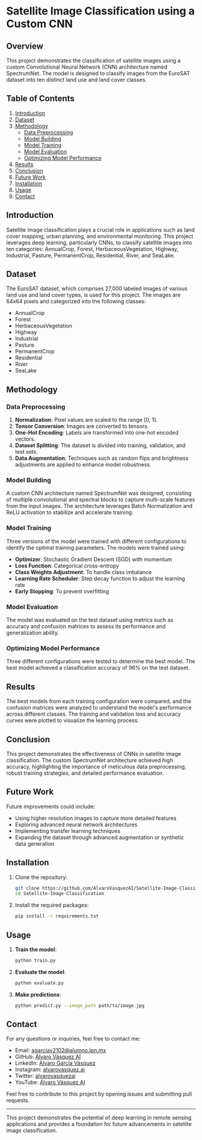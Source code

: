 # Satellite Image Classification using a Custom CNN

## Overview

This project demonstrates the classification of satellite images using a custom Convolutional Neural Network (CNN) architecture named SpectrumNet. The model is designed to classify images from the EuroSAT dataset into ten distinct land use and land cover classes.

## Table of Contents
1. [Introduction](#introduction)
2. [Dataset](#dataset)
3. [Methodology](#methodology)
   - [Data Preprocessing](#data-preprocessing)
   - [Model Building](#model-building)
   - [Model Training](#model-training)
   - [Model Evaluation](#model-evaluation)
   - [Optimizing Model Performance](#optimizing-model-performance)
4. [Results](#results)
5. [Conclusion](#conclusion)
6. [Future Work](#future-work)
7. [Installation](#installation)
8. [Usage](#usage)
9. [Contact](#contact)

## Introduction

Satellite image classification plays a crucial role in applications such as land cover mapping, urban planning, and environmental monitoring. This project leverages deep learning, particularly CNNs, to classify satellite images into ten categories: AnnualCrop, Forest, HerbaceousVegetation, Highway, Industrial, Pasture, PermanentCrop, Residential, River, and SeaLake.

## Dataset

The EuroSAT dataset, which comprises 27,000 labeled images of various land use and land cover types, is used for this project. The images are 64x64 pixels and categorized into the following classes:
- AnnualCrop
- Forest
- HerbaceousVegetation
- Highway
- Industrial
- Pasture
- PermanentCrop
- Residential
- River
- SeaLake

## Methodology

### Data Preprocessing

1. **Normalization**: Pixel values are scaled to the range [0, 1].
2. **Tensor Conversion**: Images are converted to tensors.
3. **One-Hot Encoding**: Labels are transformed into one-hot encoded vectors.
4. **Dataset Splitting**: The dataset is divided into training, validation, and test sets.
5. **Data Augmentation**: Techniques such as random flips and brightness adjustments are applied to enhance model robustness.

### Model Building

A custom CNN architecture named SpectrumNet was designed, consisting of multiple convolutional and spectral blocks to capture multi-scale features from the input images. The architecture leverages Batch Normalization and ReLU activation to stabilize and accelerate training.

### Model Training

Three versions of the model were trained with different configurations to identify the optimal training parameters. The models were trained using:
- **Optimizer**: Stochastic Gradient Descent (SGD) with momentum
- **Loss Function**: Categorical cross-entropy
- **Class Weights Adjustment**: To handle class imbalance
- **Learning Rate Scheduler**: Step decay function to adjust the learning rate
- **Early Stopping**: To prevent overfitting

### Model Evaluation

The model was evaluated on the test dataset using metrics such as accuracy and confusion matrices to assess its performance and generalization ability.

### Optimizing Model Performance

Three different configurations were tested to determine the best model. The best model achieved a classification accuracy of 96% on the test dataset.

## Results

The best models from each training configuration were compared, and the confusion matrices were analyzed to understand the model's performance across different classes. The training and validation loss and accuracy curves were plotted to visualize the learning process.

## Conclusion

This project demonstrates the effectiveness of CNNs in satellite image classification. The custom SpectrumNet architecture achieved high accuracy, highlighting the importance of meticulous data preprocessing, robust training strategies, and detailed performance evaluation.

## Future Work

Future improvements could include:
- Using higher resolution images to capture more detailed features
- Exploring advanced neural network architectures
- Implementing transfer learning techniques
- Expanding the dataset through advanced augmentation or synthetic data generation

## Installation

1. Clone the repository:
    ```bash
    git clone https://github.com/AlvaroVasquezAI/Satellite-Image-Classification.git
    cd Satellite-Image-Classification
    ```

2. Install the required packages:
    ```bash
    pip install -r requirements.txt
    ```

## Usage

1. **Train the model**:
    ```bash
    python train.py
    ```

2. **Evaluate the model**:
    ```bash
    python evaluate.py
    ```

3. **Make predictions**:
    ```bash
    python predict.py --image_path path/to/image.jpg
    ```

## Contact

For any questions or inquiries, feel free to contact me:

- Email: [agarciav2102@alumno.ipn.mx](mailto:agarciav2102@alumno.ipn.mx)
- GitHub: [Álvaro Vásquez AI](https://github.com/AlvaroVasquezAI)
- LinkedIn: [Álvaro García Vásquez](https://www.linkedin.com/in/%C3%A1lvaro-garc%C3%ADa-v%C3%A1squez-8a2a001bb/)
- Instagram: [alvarovasquez.ai](https://www.instagram.com/alvarovasquez.ai)
- Twitter: [alvarovasquezai](https://twitter.com/alvarovasquezai)
- YouTube: [Álvaro Vásquez AI](https://www.youtube.com/channel/UCd8GEklq1EbrxGQYK0CXDTA)

Feel free to contribute to this project by opening issues and submitting pull requests.

---

This project demonstrates the potential of deep learning in remote sensing applications and provides a foundation for future advancements in satellite image classification.

